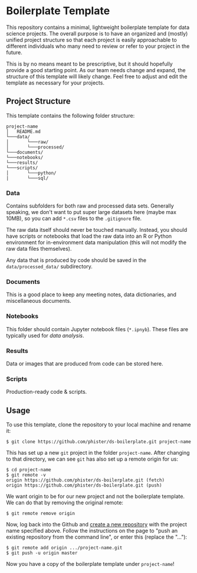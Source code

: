 # Boilerplate Template

This repository contains a minimal, lightweight boilerplate template for data
science projects. The overall purpose is to have an organized and (mostly)
unified project structure so that each project is easily approachable to
different individuals who many need to review or refer to your project in the
future.

This is by no means meant to be prescriptive, but it should hopefully provide a
good starting point. As our team needs change and expand, the structure of this
template will likely change. Feel free to adjust and edit the template as
necessary for your projects.

## Project Structure

This template contains the following folder structure:

```
project-name
│   README.md
└───data/
│       └───raw/
│       └───processed/
└───documents/
└───notebooks/
└───results/
└───scripts/
│       └───python/
|       └───sql/     
```

### Data

Contains subfolders for both raw and processed data sets. Generally speaking,
we don't want to put super large datasets here (maybe max 10MB), so you can add
`*.csv` files to the `.gitignore` file.

The raw data itself should never be touched manually. Instead, you should have
scripts or notebooks that load the raw data into an R or Python environment
for in-environment data manipulation (this will not modify the raw data files
themselves).

Any data that is produced by code should be saved in the `data/processed_data/`
subdirectory.

### Documents

This is a good place to keep any meeting notes, data dictionaries, and
miscellaneous documents.

### Notebooks

This folder should contain Jupyter notebook files (`*.ipnyb`). These files are
typically used for *data analysis*.

### Results

Data or images that are produced from code can be stored here.

### Scripts

Production-ready code & scripts.

## Usage

To use this template, clone the repository to your local machine and rename it:

```
$ git clone https://github.com/phister/ds-boilerplate.git project-name
```

This has set up a new `git` project in the folder `project-name`. After changing
to that directory, we can see `git` has also set up a remote origin for us:

```
$ cd project-name
$ git remote -v
origin https://github.com/phister/ds-boilerplate.git (fetch)
origin https://github.com/phister/ds-boilerplate.git (push)
```

We want origin to be for our new project and not the boilerplate template. We
can do that by removing the original remote:

```
$ git remote remove origin
```

Now, log back into the Github and
[create a new repository](https://github.com/new) with the project
name specified above. Follow the instructions on the page to "push an existing
repository from the command line", or enter this (replace the "..."):

```
$ git remote add origin .../project-name.git
$ git push -u origin master
```

Now you have a copy of the boilerplate template under `project-name`!